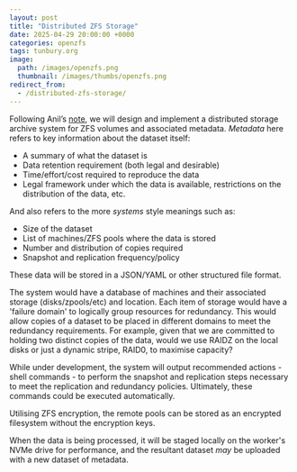 ```yaml
---
layout: post
title: "Distributed ZFS Storage"
date: 2025-04-29 20:00:00 +0000
categories: openzfs
tags: tunbury.org
image:
  path: /images/openzfs.png
  thumbnail: /images/thumbs/openzfs.png
redirect_from:
  - /distributed-zfs-storage/
---
```


Following Anil’s [note](https://anil.recoil.org/notes/syncoid-sanoid-zfs), we will design and implement a distributed storage archive system for ZFS volumes and associated metadata. _Metadata_ here refers to key information about the dataset itself:

- A summary of what the dataset is
- Data retention requirement (both legal and desirable)
- Time/effort/cost required to reproduce the data
- Legal framework under which the data is available, restrictions on the distribution of the data, etc.

And also refers to the more _systems_ style meanings such as:

- Size of the dataset
- List of machines/ZFS pools where the data is stored
- Number and distribution of copies required
- Snapshot and replication frequency/policy

These data will be stored in a JSON/YAML or other structured file format.

The system would have a database of machines and their associated storage (disks/zpools/etc) and location. Each item of storage would have a 'failure domain' to logically group resources for redundancy. This would allow copies of a dataset to be placed in different domains to meet the redundancy requirements. For example, given that we are committed to holding two distinct copies of the data, would we use RAIDZ on the local disks or just a dynamic stripe, RAID0, to maximise capacity?

While under development, the system will output recommended actions - shell commands - to perform the snapshot and replication steps necessary to meet the replication and redundancy policies. Ultimately, these commands could be executed automatically.

Utilising ZFS encryption, the remote pools can be stored as an encrypted filesystem without the encryption keys.

When the data is being processed, it will be staged locally on the worker's NVMe drive for performance, and the resultant dataset _may_ be uploaded with a new dataset of metadata.
